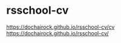 # rsschool-cv
https://dochairock.github.io/rsschool-cv/cv
https://dochairock.github.io/rsschool-cv/
